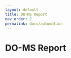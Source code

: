 ```yaml
---
layout: default
title: DO-MS Report
nav_order: 2
permalink: docs/automation
---
```


# DO-MS Report


